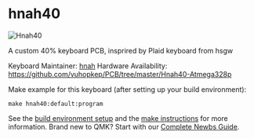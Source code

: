 # hnah40

![Hnah40](https://i.imgur.com/TEC5ZRP.jpg)

A custom 40% keyboard PCB, insprired by Plaid keyboard from hsgw


Keyboard Maintainer: [hnah](https://github.com/vuhopkep) 
Hardware Availability: https://github.com/vuhopkep/PCB/tree/master/Hnah40-Atmega328p

Make example for this keyboard (after setting up your build environment):

    make hnah40:default:program

See the [build environment setup](https://docs.qmk.fm/#/getting_started_build_tools) and the [make instructions](https://docs.qmk.fm/#/getting_started_make_guide) for more information. Brand new to QMK? Start with our [Complete Newbs Guide](https://docs.qmk.fm/#/newbs).
